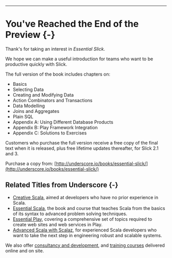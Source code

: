 
---

# You've Reached the End of the Preview {-}

Thank's for taking an interest in  _Essential Slick_.  

We hope we can make a useful introduction for teams who want to be productive quickly with Slick.

The full version of the book includes chapters on:

- Basics
- Selecting Data
- Creating and Modifying Data
- Action Combinators and Transactions
- Data Modelling
- Joins and Aggregates
- Plain SQL
- Appendix A: Using Different Database Products
- Appendix B: Play Framework Integration
- Appendix C: Solutions to Exercises

Customers who purchase the full version receive a free copy of the final text when it is released,
plus free lifetime updates thereafter, for Slick 2.1 and 3.

Purchase a copy from: [http://underscore.io/books/essential-slick/](http://underscore.io/books/essential-slick/)

## Related Titles from Underscore {-}

- [Creative Scala](http://underscore.io/books/creative-scala/), aimed at developers who have no prior experience in Scala.
- [Essential Scala](http://underscore.io/books/essential-scala/), the book and course that teaches Scala from the basics of its syntax to advanced problem solving techniques.
- [Essential Play](http://underscore.io/books/essential-play/), covering a comprehensive set of topics required to create web sites and web services in Play.
- [Advanced Scala with Scalaz](http://underscore.io/books/advanced-scala-scalaz/), for experienced Scala developers who want to take the next step in engineering robust and scalable systems.

We also offer [consultancy and development](http://underscore.io/consulting/), and [training courses](http://underscore.io/training/) delivered online and on site.

